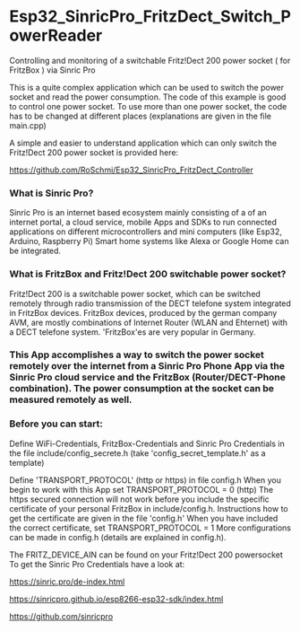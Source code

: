 # Esp32_SinricPro_FritzDect_Switch_PowerReader

Controlling and monitoring of a switchable Fritz!Dect 200 power socket ( for FritzBox ) via Sinric Pro

This is a quite complex application which can be used to switch the power socket and read the power consumption.
The code of this example is good to control one power socket. To use more than one power socket, the code has
to be changed at different places (explanations are given in the file main.cpp)

A simple and easier to understand application which can only switch the Fritz!Dect 200 power socket is provided here:

https://github.com/RoSchmi/Esp32_SinricPro_FritzDect_Controller

### What is Sinric Pro?
Sinric Pro is an internet based ecosystem mainly consisting of a of an internet portal, a cloud service, mobile Apps and SDKs to run connected applications on different
microcontrollers and mini computers (like Esp32, Arduino, Raspberry Pi)
Smart home systems like Alexa or Google Home can be integrated.

### What is FritzBox and Fritz!Dect 200 switchable power socket?
Fritz!Dect 200 is a switchable power socket, which can be switched
remotely through radio transmission of the DECT telefone system 
integrated in FritzBox devices. FritzBox devices, produced by the
german company AVM, are mostly combinations of Internet Router (WLAN and
Ehternet) with a DECT telefone system. 'FritzBox'es are very popular in
Germany.

### This App accomplishes a way to switch the power socket remotely over the internet from a Sinric Pro Phone App via the Sinric Pro cloud service and the FritzBox (Router/DECT-Phone combination). The power consumption at the socket can be measured remotely as well.

### Before you can start:
Define WiFi-Credentials, FritzBox-Credentials and Sinric Pro Credentials
in the file include/config_secrete.h (take 'config_secret_template.h' as a template)

Define 'TRANSPORT_PROTOCOL' (http or https) in file config.h
When you begin to work with this App set TRANSPORT_PROTOCOL = 0 (http)
The https secured connection will not work before you include the specific
certificate of your personal FritzBox in include/config.h.
Instructions how to get the certificate are given in the file 'config.h'
When you have included the correct certificate, set TRANSPORT_PROTOCOL = 1
More configurations can be made in config.h (details are explained in config.h).

The FRITZ_DEVICE_AIN can be found on your Fritz!Dect 200 powersocket
To get the Sinric Pro Credentials have a look at:

https://sinric.pro/de-index.html

https://sinricpro.github.io/esp8266-esp32-sdk/index.html

https://github.com/sinricpro


